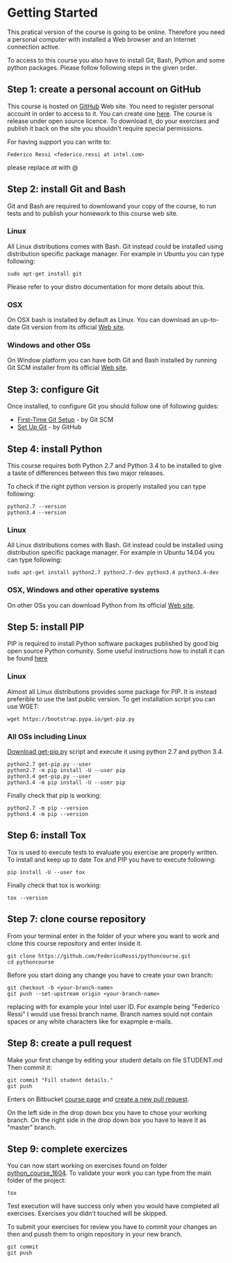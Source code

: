 # Getting Started

This pratical version of the course is going to be online. Therefore you need
a personal computer with installed a Web browser and an Internet connection
active.

To access to this course you also have to install Git, Bash, Python and
some python packages. Please follow following steps in the given order.

## Step 1: create a personal account on GitHub

This course is hosted on [GitHub](https://github.com) Web site.
You need to register personal account in order to access to it. You can create
one [here](https://github.com/join?source=header-home).
The course is release under open source licence. To download it, do your
exercises and publish it back on the site you shouldn't require special
permissions.

For having support you can write to:

```
Federico Ressi <federico.ressi at intel.com>
```

please replace _at_ with @

## Step 2: install Git and Bash

Git and Bash are required to downlowand your copy of the course, to run
tests and to publish your homework to this course web site.

### Linux

All Linux distributions comes with Bash. Git instead could be installed using
distribution specific package manager. For example in Ubuntu you can type
following:

```
sudo apt-get install git
```

Please refer to your distro documentation for more details about this.

### OSX

On OSX bash is installed by default as Linux. You can download an up-to-date
Git version from its official [Web site](https://git-scm.com/downloads).

### Windows and other OSs

On Window platform you can have both Git and Bash installed by running Git
SCM installer from its official [Web site](https://git-scm.com/downloads).

## Step 3: configure Git

Once installed, to configure Git you should follow one of following guides:
- [First-Time Git Setup](https://git-scm.com/book/en/v2/Getting-Started-First-Time-Git-Setup) - by Git SCM
- [Set Up Git](https://help.github.com/articles/set-up-git/) - by GitHub


## Step 4: install Python

This course requires both Python 2.7 and Python 3.4 to be installed to give a
taste of differences between this two major releases.

To check if the right python version is properly installed you can type
following:

```
python2.7 --version
python3.4 --version
```

### Linux

All Linux distributions comes with Bash. Git instead could be installed using
distribution specific package manager. For example in Ubuntu 14.04 you can type
following:

```
sudo apt-get install python2.7 python2.7-dev python3.4 python3.4-dev
```

### OSX, Windows and other operative systems

On other OSs you can download Python from its official
[Web site](https://www.python.org/downloads/).

## Step 5: install PIP

PIP is required to install Python software packages published by good big
open source Python comunity. Some useful instructions how to install it can be
found [here](https://pip.pypa.io/en/stable/installing/)

### Linux

Almost all Linux distributions provides some package for PIP. It is instead
preferible to use the last public version. To get installation script you
can use WGET:

```
wget https://bootstrap.pypa.io/get-pip.py
```

### All OSs including Linux

[Download get-pip.py](https://bootstrap.pypa.io/get-pip.py) script and execute
it using python 2.7 and python 3.4.

```
python2.7 get-pip.py --user
python2.7 -m pip install -U --user pip
python3.4 get-pip.py --user
python3.4 -m pip install -U --user pip
```

Finally check that pip is working:

```
python2.7 -m pip --version
python3.4 -m pip --version
```

## Step 6: install Tox

Tox is used to execute tests to evaluate you exercise are properly written.
To install and keep up to date Tox and PIP you have to execute following:

```
pip install -U --user tox
```

Finally check that tox is working:

```
tox --version
```

## Step 7: clone course repository

From your terminal enter in the folder of your where you want to work and clone
this course repository and enter inside it.

```
git clone https://github.com/FedericoRessi/pythoncourse.git
cd pythoncourse
```

Before you start doing any change you have to create your own branch:
```
git checkout -b <your-branch-name>
git push --set-upstream origin <your-branch-name>
```
replacing <your-branch-name> with for example your Intel user ID. For example
being "Federico Ressi" I would use fressi branch name. Branch names sould not
contain spaces or any white characters like for exapmple e-mails.

## Step 8: create a pull request

Make your first change by editing your student details on file STUDENT.md
Then commit it:

```
git commit "Fill student details."
git push
```

Enters on Bitbucket [course page](https://bitbucket.org/intelshannonpythoncourse/python-course-1604)
and [create a new pull request](https://bitbucket.org/intelshannonpythoncourse/python-course-1604/pull-requests/new).

On the left side in the drop down box you have to chose your working branch.
On the right side in the drop down box you have to leave it as "master" branch.

## Step 9: complete exercizes

You can now start working on exercises found on folder
[python_course_1604](../python_course_1604/class_01).
To validate your work you can type from the main folder of the project:

```
tox
```

Test execution will have success only when you would have completed all exercises.
Exercises you didn't touched will be skipped.

To submit your exercises for review you have to commit your changes
an then and pussh them to origin repository in your new branch.

```
git commit
git push
```
